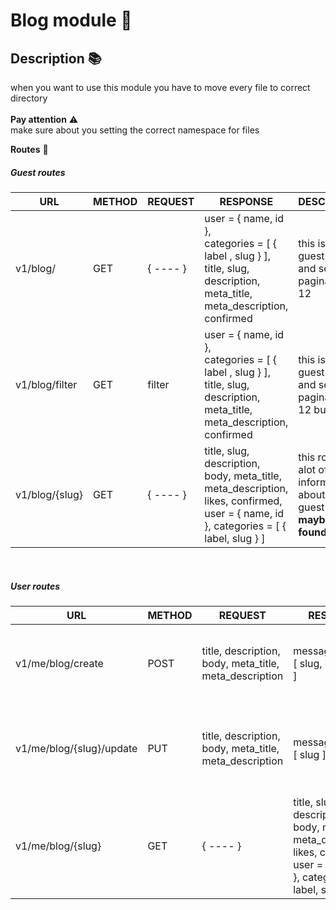 # Blog module 🧩
## Description 📚
when you want to use this module you have to move every file to correct directory<br><br>
**Pay attention**  ⚠️ 
<br>make sure about you setting the correct namespace for files

**Routes** 🚀

##### Guest routes

| URL | METHOD | REQUEST | RESPONSE | DESCRIPTION                                                                               |
| ----- | ----- | ----- | ----- |-------------------------------------------------------------------------------------------|
| v1/blog/ | GET | { ---- } | user = { name, id }, <br> categories = [ { label , slug } ], <br> title, slug, description, meta_title, meta_description, confirmed | this is for guest users and set paginate to 12                                            | 
| v1/blog/filter | GET | filter | user = { name, id }, <br> categories = [ { label , slug } ], <br> title, slug, description, meta_title, meta_description, confirmed | this is for guest users and set paginate to 12 but it filter                              | 
| v1/blog/{slug} | GET | { ---- } | title, slug, description, body, meta_title, meta_description, likes, confirmed, user = { name, id }, categories = [ { label, slug } ] | this route get alot of information about blog to guest user but  **maybe not found page** |
<br>

##### User routes

| URL                      | METHOD | REQUEST | RESPONSE | DESCRIPTION                                                                               |
|--------------------------| ----- | ----- | ----- |-------------------------------------------------------------------------------------------|
| v1/me/blog/create        | POST | title, description, body, meta_title, meta_description | message , blog = [ slug, confirmed ] | This routes make a blog for user so it **important to user logged in**                    |
| v1/me/blog/{slug}/update | PUT |title, description, body, meta_title, meta_description | message , blog = [ slug ] | This routes update a blog that user was created and it is **important to user logged in** |
| v1/me/blog/{slug}        | GET | { ---- } | title, slug, description, body, meta_title, meta_description, likes, confirmed, user = { name, id }, categories = [ { label, slug } ] | this route get alot of information about blog to guest user but  **maybe not found page** |
